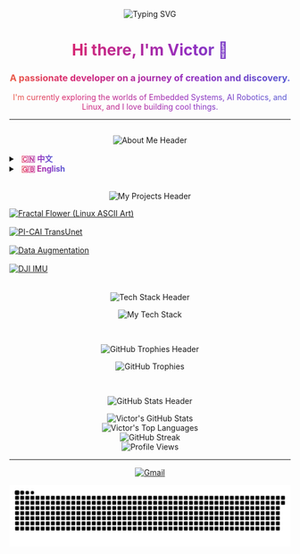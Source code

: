 <style>
/* ====== 1. LAYOUT: Modern Flexbox Two-Column Layout ====== */
.profile-container {
  display: flex;
  flex-wrap: wrap;
  gap: 20px;
}
.left-column {
  flex: 2;
  min-width: 350px;
}
.right-column {
  flex: 1;
  min-width: 320px;
}

/* ====== 2. PROJECT CARDS: Grid Alignment & Hover Interaction ====== */
.projects-grid {
  display: grid;
  grid-template-columns: repeat(auto-fit, minmax(300px, 1fr));
  gap: 1rem;
}
.project-card {
  display: block;
  transition: transform 0.3s ease-in-out, box-shadow 0.3s ease-in-out;
}
.project-card:hover {
  transform: translateY(-5px) scale(1.03);
  box-shadow: 0 12px 24px rgba(0, 0, 0, 0.25);
}

/* ====== 3. ANIMATION: Animated Gradient Text ====== */
@keyframes gradientAnimation {
  0% { background-position: 0% 50%; }
  50% { background-position: 100% 50%; }
  100% { background-position: 0% 50%; }
}
.animated-gradient-text, .animated-gradient-text * { /* Apply to element and all its children (like <b>) */
  background: linear-gradient(90deg, #36BCF7, #feda75, #fa7e1e, #d62976, #962fbf, #4f5bd5);
  background-size: 200% 200%;
  -webkit-background-clip: text;
  background-clip: text;
  color: transparent;
  animation: gradientAnimation 5s ease infinite;
}
/* Ensure bold tags remain bold */
.animated-gradient-text b {
  font-weight: bold;
}

</style>

<div align="center">
  <img src="https://readme-typing-svg.demolab.com?font=Fira+Code&weight=700&size=25&duration=4000&pause=1000&color=36BCF7&center=true&vCenter=true&width=435&lines=Hi%2C+I'm+Victor;Welcome+to+my+GitHub+Profile!" alt="Typing SVG" />
  <br>
  <h1 class="animated-gradient-text">Hi there, I'm Victor 👋</h1>
  <h3 class="animated-gradient-text">A passionate developer on a journey of creation and discovery.</h3>
  <p class="animated-gradient-text">I'm currently exploring the worlds of Embedded Systems, AI Robotics, and Linux, and I love building cool things.</p>
</div>

<hr />

<div class="profile-container">

  <div class="left-column">
    <p align="center">
      <img src="https://img.shields.io/badge/-🚀%20About%20Me%20%2F%20关于我-000000?style=for-the-badge&logo=About.me&logoColor=magenta" alt="About Me Header"/>
    </p>
    <div>
      <details>
        <summary><strong class="animated-gradient-text">&nbsp; 🇨🇳 中文</strong></summary>
        <p align="left" style="line-height: 1.8;" class="animated-gradient-text">
          &nbsp; - 🔭 我目前正致力于：<b>双足轮腿机器人步态算法、嵌入式+AI 机器人系统、边缘计算物联网(IoT)</b>，以及在低功耗、低成本平台上的硬件解决方案。<br>
          &nbsp; - 🌱 我正在深入学习：更高级的<b>机器人路径规划算法</b>与复杂的<b>物联网控制方案</b> (如 Mesh 组网+WIFI)。<br>
          &nbsp; - 👯 我期望能在<b>智能机器人系统、嵌入式物联网</b>或<b>计算机视觉</b>相关的开源项目中进行协作。<br>
          &nbsp; - 🤔 我在为<b>无人驾驶系统寻找最优路径规划方案</b>和<b>实现高可靠性的多设备无线组网通信</b>方面，希望能获得一些帮助与交流。<br>
          &nbsp; - 💬 欢迎与我交流任何关于<b>STM32嵌入式开发、ROS2机器人系统、OpenMV/OpenCV嵌入式视觉应用</b>或<b>CAN/IIC/蓝牙</b>等通信协议的问题。<br>
          &nbsp; - 📫 如何联系我: <b>102450592zzy@gmail.com</b>
        </p>
      </details>
      <details>
        <summary><strong class="animated-gradient-text">&nbsp; 🇬🇧 English</strong></summary>
        <p align="left" style="line-height: 1.8;" class="animated-gradient-text">
          &nbsp; - 🔭 I’m currently working on: <b>Gait algorithms for bipedal wheeled robots, Embedded+AI Robotics systems, Edge Computing & IoT</b>, and hardware solutions for low-power, low-cost platforms.<br>
          &nbsp; - 🌱 I’m currently learning: More advanced <b>robot path planning algorithms</b> & complex <b>IoT control schemes</b> (like Mesh networking + WIFI).<br>
          &nbsp; - 👯 I’m looking to collaborate on open-source projects related to <b>intelligent robot systems, embedded IoT, or computer vision</b>.<br>
          &nbsp; - 🤔 I’m looking for help with: Finding optimal <b>path planning solutions for autonomous driving systems</b> and implementing highly reliable <b>multi-device wireless network communications</b>.<br>
          &nbsp; - 💬 Ask me about: <b>STM32 embedded development, ROS2 robot systems, OpenMV/OpenCV embedded vision applications</b>, or communication protocols like <b>CAN/IIC/Bluetooth</b>.<br>
          &nbsp; - 📫 How to reach me: <b>102450592zzy@gmail.com</b>
        </p>
      </details>
    </div>
    <br>
    <p align="center">
      <img src="https://img.shields.io/badge/-✨%20My%20Projects%20%2F%20我的项目-000000?style=for-the-badge&logo=GitHub&logoColor=cyan" alt="My Projects Header"/>
    </p>
    <div class="projects-grid">
      <a href="https://github.com/12sqawdwq/fractal_flower" target="_blank" class="project-card">
        <img src="https://github-readme-stats.vercel.app/api/pin/?username=12sqawdwq&repo=fractal_flower&theme=synthwave&description_lines_count=2" alt="Fractal Flower (Linux ASCII Art)" />
      </a>
      <a href="https://github.com/12sqawdwq/PI-CAI_TransUnet" target="_blank" class="project-card">
        <img src="https://github-readme-stats.vercel.app/api/pin/?username=12sqawdwq&repo=PI-CAI_TransUnet&theme=synthwave&description_lines_count=2" alt="PI-CAI TransUnet" />
      </a>
      <a href="https://github.com/12sqawdwq/Augmentation" target="_blank" class="project-card">
        <img src="https://github-readme-stats.vercel.app/api/pin/?username=12sqawdwq&repo=Augmentation&theme=synthwave&description_lines_count=2" alt="Data Augmentation" />
      </a>
      <a href="https://github.com/12sqawdwq/DJI-dev-board-c-imu" target="_blank" class="project-card">
        <img src="https://github-readme-stats.vercel.app/api/pin/?username=12sqawdwq&repo=DJI-dev-board-c-imu&theme=synthwave&description_lines_count=2" alt="DJI IMU" />
      </a>
    </div>
  </div>

  <div class="right-column">
    <p align="center">
      <img src="https://img.shields.io/badge/-🛠️%20Tech%20Stack-000000?style=for-the-badge&logo=Power-Automate&logoColor=lime" alt="Tech Stack Header"/>
    </p>
    <p align="center">
      <img src="https://skillicons.dev/icons?i=c,cpp,python,linux,ros,qt,js,react,nodejs,docker,git,vscode&perline=4&theme=dark" alt="My Tech Stack"/>
    </p>
    <br>
    <p align="center">
      <img src="https://img.shields.io/badge/-🏆%20GitHub%20Trophies-000000?style=for-the-badge&logo=Trophy&logoColor=gold" alt="GitHub Trophies Header"/>
    </p>
    <p align="center">
      <img src="https://github-profile-trophy.vercel.app/?username=12sqawdwq&theme=synthwave&column=4&margin-w=15&margin-h=15&no-frame=true" alt="GitHub Trophies"/>
    </p>
    <br>
    <p align="center">
      <img src="https://img.shields.io/badge/-📊%20GitHub%20Stats-000000?style=for-the-badge&logo=GitHub-Actions&logoColor=yellow" alt="GitHub Stats Header"/>
    </p>
    <div align="center">
      <img src="https://github-readme-stats.vercel.app/api?username=12sqawdwq&show_icons=true&theme=synthwave&icon_color=79ff97&hide_border=true&count_private=true&rank_icon=github" alt="Victor's GitHub Stats" /><br>
      <img src="https://github-readme-stats.vercel.app/api/top-langs/?username=12sqawdwq&layout=compact&theme=synthwave&hide_border=true&langs_count=8" alt="Victor's Top Languages" /><br>
      <img src="https://github-readme-streak-stats.herokuapp.com?user=12sqawdwq&theme=synthwave&hide_border=true" alt="GitHub Streak" /><br>
      <img src="https://komarev.com/ghpvc/?username=12sqawdwq&style=for-the-badge&color=blueviolet" alt="Profile Views"/>
    </div>
  </div>
</div>

<hr />

<div align="center">
  <a href="mailto:102450592zzy@gmail.com">
    <img src="https://img.shields.io/badge/Gmail-D14836?style=for-the-badge&logo=gmail&logoColor=white" alt="Gmail"/>
  </a>
  <p align="center">
    <img src="https://raw.githubusercontent.com/12sqawdwq/12sqawdwq/main/dist/github-contribution-grid-snake-dark.svg?palette=github-dark" alt="contribution snake" />
  </p>
</div>
